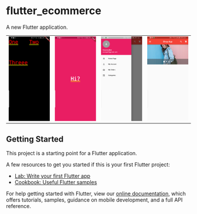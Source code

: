 # flutter_ecommerce

A new Flutter application.

<div style="text-align: center">
  <table>
    <tr>
      <td style="text-align: center">
        <img src="https://github.com/JAICHANGPARK/flutter_e_commerce/blob/master/screen%20shot/device-2018-12-29-132129.png" width="200">
      </td>
      <td style="text-align: center">
        <img src="https://github.com/JAICHANGPARK/flutter_e_commerce/blob/master/screen%20shot/device-2018-12-29-132437.png" width="200">
      </td>
      <td style="text-align: center">
        <img src="https://github.com/JAICHANGPARK/flutter_e_commerce/blob/master/screen%20shot/device-2018-12-29-135239.png" width="200">
      </td>
      <td style="text-align: center">
        <img src="https://github.com/JAICHANGPARK/flutter_e_commerce/blob/master/screen%20shot/device-2018-12-29-142016.png" width="200">
      </td>
    </tr>
  </table>
</div>


## Getting Started

This project is a starting point for a Flutter application.

A few resources to get you started if this is your first Flutter project:

- [Lab: Write your first Flutter app](https://flutter.io/docs/get-started/codelab)
- [Cookbook: Useful Flutter samples](https://flutter.io/docs/cookbook)

For help getting started with Flutter, view our 
[online documentation](https://flutter.io/docs), which offers tutorials, 
samples, guidance on mobile development, and a full API reference.
